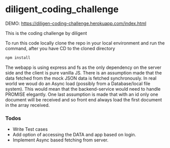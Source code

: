 # diligent_coding_challenge

DEMO: https://diligen-coding-challenge.herokuapp.com/index.html

This is the coding challenge by diligent


To run this code locally clone the repo in your local environment and run the command, after you have CD to the cloned directory

```sh
npm install
```


The webapp is using express and fs as the only dependency on the server side and the client is pure vanilla JS. 
There is an assumption made that the data fetched from the mock JSON data is fetched synchronously. In real world we woud
do an Async load (possibly from a Database/local file system). This would mean that the backend-service would need to handle 
PROMISE elegantly. One last assumption is made that with an id only one document will be received and so front end always 
load the first document in the array received.

### Todos

 - Write Test cases
 - Add option of accessing the DATA and app based on login.
 - Implement Async based fetching from server.
